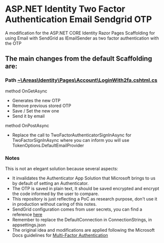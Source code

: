 # ASP.NET Identity Two Factor Authentication Email Sendgrid OTP
A modification for the ASP.NET CORE Identity Razor Pages Scaffolding for using Email with SendGrid as IEmailSender as two factor authentication with the OTP


## The main changes from the default Scaffolding are:
### Path [~\Areas\Identity\Pages\Account\LoginWith2fa.cshtml.cs](src/Sso2.RazorPages/Areas/Identity/Pages/Account/LoginWith2fa.cshtml.cs)
method OnGetAsync
* Generates the new OTP
* Remove previous stored OTP
* Save / Set the new one
* Send it by email

method OnPostAsync
* Replace the call to TwoFactorAuthenticatorSignInAsync for TwoFactorSignInAsync where you can inform you will use TokenOptions.DefaultEmailProvider

### Notes
This is not an elegant solution because several aspects:
* It invalidates the Authenticator App Solution that Microsoft brings to us by default of setting an Authenticator.
* The OTP is saved in plain text, It should be saved encrypted and encrypt the code informed by the user to compare.
* This repository is just reflecting a PoC as research purpose, don't use it in production without caring of this notes.
* SendGrid configuration comes from user secrets, you can find a reference [here](https://docs.microsoft.com/es-es/aspnet/core/security/authentication/accconfirm?view=aspnetcore-5.0&tabs=visual-studio#configure-sendgrid-user-secrets)
* Remember to replace the DefaultConnection in ConnectionStrings, in appsettings.json
* The original idea and modifications are applied following the Microsoft Docs guidelines for [Multi-Factor Authentication](https://docs.microsoft.com/es-es/aspnet/core/security/authentication/mfa?view=aspnetcore-5.0)
